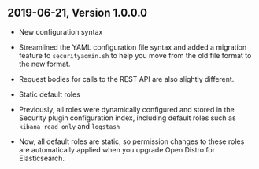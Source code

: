 ## 2019-06-21, Version 1.0.0.0 

- New configuration syntax
- Streamlined the YAML configuration file syntax and added a migration feature to `securityadmin.sh` to help you move from the old file format to the new format. 
- Request bodies for calls to the REST API are also slightly different.

- Static default roles
- Previously, all roles were dynamically configured and stored in the Security plugin configuration index, including default roles such as `kibana_read_only` and `logstash`
- Now, all default roles are static, so permission changes to these roles are automatically applied when you upgrade Open Distro for Elasticsearch.